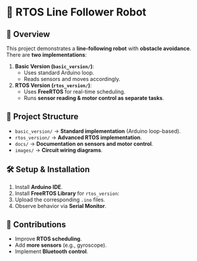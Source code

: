 # 🚀 RTOS Line Follower Robot

## 📌 Overview
This project demonstrates a **line-following robot** with **obstacle avoidance**.  
There are **two implementations**:
1. **Basic Version (`basic_version/`)**:  
   - Uses standard Arduino loop.
   - Reads sensors and moves accordingly.
2. **RTOS Version (`rtos_version/`)**:  
   - Uses **FreeRTOS** for real-time scheduling.
   - Runs **sensor reading & motor control as separate tasks**.

## 📂 Project Structure
- `basic_version/` → **Standard implementation** (Arduino loop-based).
- `rtos_version/` → **Advanced RTOS implementation**.
- `docs/` → **Documentation on sensors and motor control**.
- `images/` → **Circuit wiring diagrams**.

## 🛠 Setup & Installation
1. Install **Arduino IDE**.
2. Install **FreeRTOS Library** for `rtos_version`:
3. Upload the corresponding `.ino` files.
4. Observe behavior via **Serial Monitor**.

## 🤝 Contributions
- Improve **RTOS scheduling**.
- Add **more sensors** (e.g., gyroscope).
- Implement **Bluetooth control**.
